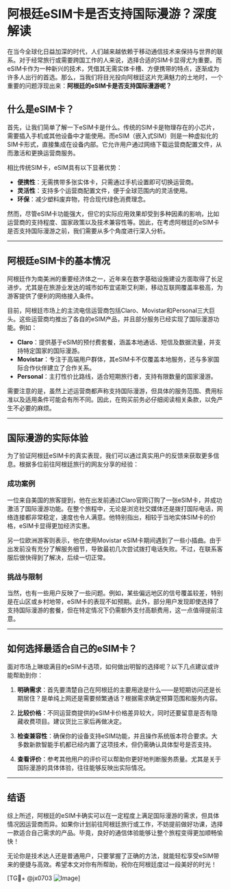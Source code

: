 # 阿根廷eSIM卡是否支持国际漫游？深度解读

在当今全球化日益加深的时代，人们越来越依赖于移动通信技术来保持与世界的联系。对于经常旅行或需要跨国工作的人来说，选择合适的SIM卡显得尤为重要。而eSIM卡作为一种新兴的技术，凭借其无需实体卡槽、方便携带的特点，逐渐成为许多人出行的首选。那么，当我们将目光投向阿根廷这片充满魅力的土地时，一个重要的问题浮现出来：**阿根廷的eSIM卡是否支持国际漫游呢？**

## 什么是eSIM卡？

首先，让我们简单了解一下eSIM卡是什么。传统的SIM卡是物理存在的小芯片，需要插入手机或其他设备中才能使用。而eSIM（嵌入式SIM）则是一种虚拟化的SIM卡形式，直接集成在设备内部。它允许用户通过网络下载运营商配置文件，从而激活和更换运营商服务。

相比传统SIM卡，eSIM具有以下显著优势：

- **便携性**：无需携带多张实体卡，只需通过手机设置即可切换运营商。
- **灵活性**：支持多个运营商配置文件，便于全球范围内的灵活使用。
- **环保**：减少塑料废弃物，符合现代绿色消费理念。

然而，尽管eSIM卡功能强大，但它的实际应用效果却受到多种因素的影响，比如运营商的支持程度、国家政策以及技术兼容性等。因此，在考虑阿根廷的eSIM卡是否支持国际漫游之前，我们需要从多个角度进行深入分析。

---

## 阿根廷eSIM卡的基本情况

阿根廷作为南美洲的重要经济体之一，近年来在数字基础设施建设方面取得了长足进步。尤其是在旅游业发达的城市如布宜诺斯艾利斯，移动互联网覆盖率极高，为游客提供了便利的网络接入条件。

目前，阿根廷市场上的主流电信运营商包括Claro、Movistar和Personal三大巨头。这些运营商均推出了各自的eSIM产品，并且部分服务已经实现了国际漫游功能。例如：

- **Claro**：提供基于eSIM的预付费套餐，涵盖本地通话、短信及数据流量，并支持特定国家的国际漫游。
- **Movistar**：专注于高端用户群体，其eSIM卡不仅覆盖本地服务，还与多家国际合作伙伴建立了合作关系。
- **Personal**：主打性价比路线，适合短期旅行者，支持有限数量的国家漫游。

需要注意的是，虽然上述运营商都声称支持国际漫游，但具体的服务范围、费用标准以及适用条件可能会有所不同。因此，在购买前务必仔细阅读相关条款，以免产生不必要的麻烦。

---

## 国际漫游的实际体验

为了验证阿根廷eSIM卡的真实表现，我们可以通过真实用户的反馈来获取更多信息。根据多位前往阿根廷旅行的网友分享的经验：

### 成功案例
一位来自美国的旅客提到，他在出发前通过Claro官网订购了一张eSIM卡，并成功激活了国际漫游功能。在整个旅程中，无论是浏览社交媒体还是拨打国际电话，网络连接都非常稳定，速度也令人满意。他特别指出，相较于当地实体SIM卡的价格，eSIM卡显得更加经济实惠。

另一位欧洲游客则表示，他在使用Movistar eSIM卡期间遇到了一些小插曲。由于出发前没有充分了解服务细节，导致最初几次尝试拨打电话失败。不过，在联系客服后很快得到了解决，后续一切正常。

### 挑战与限制
当然，也有一些用户反映了一些问题。例如，某些偏远地区的信号覆盖较差，特别是在山区或乡村地带，eSIM卡的表现不如预期。此外，部分用户发现即使选择了支持国际漫游的套餐，但在特定情况下仍需额外支付高额费用，这一点值得提前注意。

---

## 如何选择最适合自己的eSIM卡？

面对市场上琳琅满目的eSIM卡选项，如何做出明智的选择呢？以下几点建议或许能帮助到你：

1. **明确需求**：首先要清楚自己在阿根廷的主要用途是什么——是短期访问还是长期居住？是单纯上网还是需要频繁通话？根据需求确定预算范围和服务内容。
   
2. **比较价格**：不同运营商提供的eSIM卡价格差异较大，同时还要留意是否有隐藏收费项目。建议货比三家后再做决定。

3. **检查兼容性**：确保你的设备支持eSIM功能，并且操作系统版本符合要求。大多数新款智能手机都已经内置了这项技术，但仍需确认具体型号是否支持。

4. **查看评价**：参考其他用户的评价可以帮助你更好地判断服务质量。尤其是关于国际漫游的具体体验，往往能够反映出实际情况。

---

## 结语

综上所述，阿根廷的eSIM卡确实可以在一定程度上满足国际漫游的需求，但具体情况因运营商而异。如果你计划前往阿根廷旅行或工作，不妨提前做好功课，选择一款适合自己需求的产品。毕竟，良好的通信体验能够让整个旅程变得更加顺畅愉快！

无论你是技术达人还是普通用户，只要掌握了正确的方法，就能轻松享受eSIM带来的便捷与高效。希望本文对你有所帮助，祝你在阿根廷度过一段美好的时光！

[TG💪+ @jx0703 ![Image](https://github.com/user-attachments/assets/dbca1d08-cadb-493c-b0ec-ad6f7a83f270)]